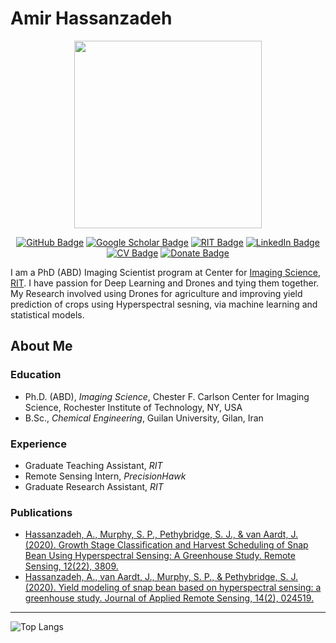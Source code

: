 # Amir Hassanzadeh
<center>
<img src="https://drive.google.com/uc?export=view&id=10cBCaUyzqfoU1Udh3X_tnrXIPli_5wre" width="300">

[![GitHub Badge](https://img.shields.io/badge/Github-Profile-orange)](https://github.com/yxoos)
[![Google Scholar Badge](https://img.shields.io/badge/Google-Scholar-lightgrey)](https://scholar.google.com/citations?user=SlShE9EAAAAJ&hl=en)
[![RIT Badge](https://img.shields.io/badge/RIT-Student-orange)](https://www.rit.edu/dirs/students/amir-hassanzadeh)
[![LinkedIn Badge](https://img.shields.io/badge/My-LinkedIn-blue)](https://www.linkedin.com/in/amirhassanzadeh/)
[![CV Badge](https://img.shields.io/badge/My-CV-critical)](https://drive.google.com/file/d/1tmsLO3fvTLhLF_-hBUWnipuSTfVpn8su/view?usp=sharing)
[![Donate Badge](https://img.shields.io/badge/Donate-Buy%20me%20a%20coffee-yellowgreen.svg)](https://www.buymeacoffee.com/yxoos)
</center>

I am a PhD (ABD) Imaging Scientist program at Center for [Imaging Science](https://www.rit.edu/science/chester-f-carlson-center-imaging-science), [RIT](https://www.rit.edu/). I have passion for Deep Learning and Drones and tying them together. My Research involved using Drones for agriculture and improving yield prediction of crops using Hyperspectral sesning, via machine learning and statistical models.  


## About Me
### Education
- Ph.D. (ABD), *Imaging Science*, Chester F. Carlson Center for Imaging Science, Rochester Institute of Technology, NY, USA
- B.Sc., *Chemical Engineering*, Guilan University, Gilan, Iran

### Experience
- Graduate Teaching Assistant, *RIT*
- Remote Sensing Intern, *PrecisionHawk*
- Graduate Research Assistant, *RIT*

### Publications
- [Hassanzadeh, A., Murphy, S. P., Pethybridge, S. J., & van Aardt, J. (2020). Growth Stage
Classification and Harvest Scheduling of Snap Bean Using Hyperspectral Sensing: A
Greenhouse Study. Remote Sensing, 12(22), 3809.](https://www.mdpi.com/2072-4292/12/22/3809)
- [Hassanzadeh, A., van Aardt, J., Murphy, S. P., & Pethybridge, S. J. (2020). Yield modeling of
snap bean based on hyperspectral sensing: a greenhouse study. Journal of Applied Remote
Sensing, 14(2), 024519.](https://www.spiedigitallibrary.org/journals/journal-of-applied-remote-sensing/volume-14/issue-2/024519/Yield-modeling-of-snap-bean-based-on-hyperspectral-sensing/10.1117/1.JRS.14.024519.full?SSO=1)

---
![Top Langs](https://github-readme-stats.vercel.app/api/top-langs/?username=yxoos)